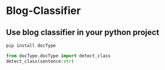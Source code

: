 # Blog-Classifier

## Use blog classifier in your python project
```
pip install docType
```

```python
from docType.docType import detect_class
detect_class(sentence:str)
```
